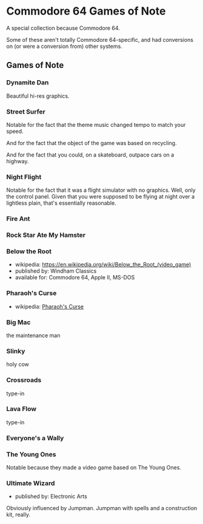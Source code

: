 Commodore 64 Games of Note
==========================

A special collection because Commodore 64.

Some of these aren't totally Commodore 64-specific, and had conversions
on (or were a conversion from) other systems.

Games of Note
-------------

### Dynamite Dan

Beautiful hi-res graphics.

### Street Surfer

Notable for the fact that the theme music changed tempo to match your
speed.

And for the fact that the object of the game was based on recycling.

And for the fact that you could, on a skateboard, outpace cars on a
highway.

### Night Flight

Notable for the fact that it was a flight simulator with no graphics.
Well, only the control panel.  Given that you were supposed to be
flying at night over a lightless plain, that's essentially reasonable.

### Fire Ant

### Rock Star Ate My Hamster

### Below the Root

*   wikipedia: https://en.wikipedia.org/wiki/Below_the_Root_(video_game)
*   published by: Windham Classics
*   available for: Commodore 64, Apple II, MS-DOS

### Pharaoh's Curse

*   wikipedia: [Pharaoh's Curse](https://en.wikipedia.org/wiki/Pharaoh%27s_Curse_(video_game))

### Big Mac

the maintenance man

### Slinky

holy cow

### Crossroads

type-in

### Lava Flow

type-in

### Everyone's a Wally

### The Young Ones

Notable because they made a video game based on The Young Ones.

### Ultimate Wizard

*   published by: Electronic Arts

Obviously influenced by Jumpman.  Jumpman with spells and a construction
kit, really.
